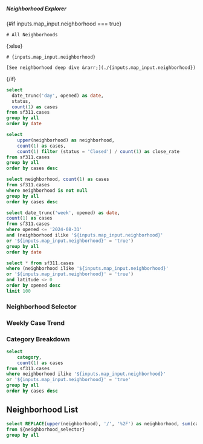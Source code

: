 <!-- START OF SECTION 3 -->

##### Neighborhood Explorer

{#if inputs.map_input.neighborhood === true}

    # All Neighborhoods

{:else}

    # {inputs.map_input.neighborhood}

    [See neighborhood deep dive &rarr;](./{inputs.map_input.neighborhood})

{/if}

```sql categories
select 
  date_trunc('day', opened) as date,
  status,
  count(1) as cases
from sf311.cases
group by all
order by date 
```

```sql comparison_stats
select
    upper(neighborhood) as neighborhood,
    count(1) as cases,
    count(1) filter (status = 'Closed') / count(1) as close_rate
from sf311.cases
group by all
order by cases desc
```

```sql neighborhood_selector
select neighborhood, count(1) as cases
from sf311.cases
where neighborhood is not null
group by all
order by cases desc
```

```sql filtered_trend
select date_trunc('week', opened) as date,
count(1) as cases
from sf311.cases
where opened <= '2024-08-31'
and (neighborhood ilike '${inputs.map_input.neighborhood}'
or '${inputs.map_input.neighborhood}' = 'true')
group by all
order by date
```

```sql filtered_cases
select * from sf311.cases
where (neighborhood ilike '${inputs.map_input.neighborhood}'
or '${inputs.map_input.neighborhood}' = 'true')
and latitude <> 0
order by opened desc
limit 100
```


<LineBreak lines=1/>


<Grid cols=2>

<Group>

### Neighborhood Selector

<AreaMap
  data={neighborhood_selector}
  geoJsonUrl='https://evd-geojson.b-cdn.net/sf_hoods.geojson'
  geoId=name
  areaCol=neighborhood
  value=cases
  name=map_input
/>
</Group>


<Group>

### Weekly Case Trend

<LineChart
    data={filtered_trend}
    x=date
    y=cases
    chartAreaHeight=280
/>

</Group>

</Grid>


### Category Breakdown

```sql category_table
select
    category,
    count(1) as cases
from sf311.cases
where neighborhood ilike '${inputs.map_input.neighborhood}'
or '${inputs.map_input.neighborhood}' = 'true'
group by all
order by cases desc
```

<DataTable data={category_table}>
    <Column id=category/>
    <Column id=cases contentType=colorscale/>
</DataTable>



## Neighborhood List

```sql neighborhood_links
select REPLACE(upper(neighborhood), '/', '%2F') as neighborhood, sum(cases) as cases
from ${neighborhood_selector}
group by all
```



<DataTable data={neighborhood_links} link=neighborhood>
    <Column id=neighborhood/>
    <Column id=cases contentType=colorscale/>
</DataTable>


